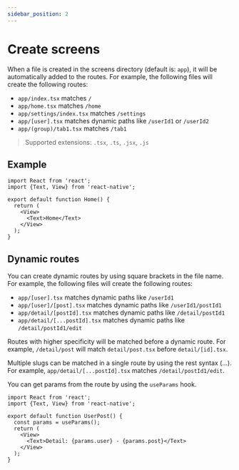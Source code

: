 ```yaml
---
sidebar_position: 2
---
```


# Create screens

When a file is created in the screens directory (default is: `app`), it will be automatically added to the routes. For example, the following files will create the following routes:

- `app/index.tsx` matches `/`
- `app/home.tsx` matches `/home`
- `app/settings/index.tsx` matches `/settings`
- `app/[user].tsx` matches dynamic paths like `/userId1` or `/userId2`
- `app/(group)/tab1.tsx` matches `/tab1`

> Supported extensions: `.tsx`, `.ts`, `.jsx`, `.js`

## Example

```tsx title="app/index.tsx"
import React from 'react';
import {Text, View} from 'react-native';

export default function Home() {
  return (
    <View>
      <Text>Home</Text>
    </View>
  );
}
```

## Dynamic routes

You can create dynamic routes by using square brackets in the file name. For example, the following files will create the following routes:

- `app/[user].tsx` matches dynamic paths like `/userId1`
- `app/[user]/[post].tsx` matches dynamic paths like `/userId1/postId1`
- `app/detail/[postId].tsx` matches dynamic paths like `/detail/postId1`
- `app/detail/[...postId].tsx` matches dynamic paths like `/detail/postId1/edit`

Routes with higher specificity will be matched before a dynamic route. For example, `/detail/post` will match `detail/post.tsx` before `detail/[id].tsx`.

Multiple slugs can be matched in a single route by using the rest syntax (...). For example, `app/detail/[...postId].tsx` matches `/detail/postId1/edit`.

You can get params from the route by using the `useParams` hook.

```tsx title="app/[user]/[post].tsx"
import React from 'react';
import {Text, View} from 'react-native';

export default function UserPost() {
  const params = useParams();
  return (
    <View>
      <Text>Detail: {params.user} - {params.post}</Text>
    </View>
  );
}
```